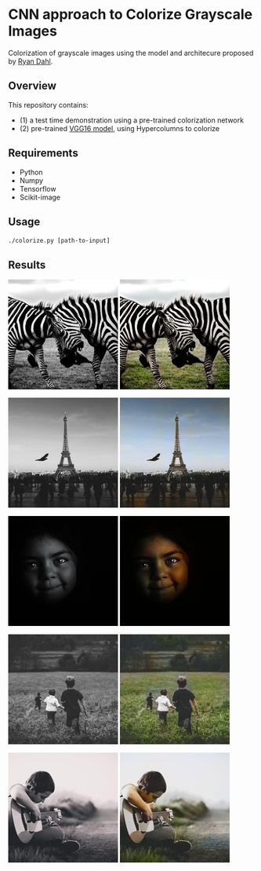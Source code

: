 # CNN approach to Colorize Grayscale Images

Colorization of grayscale images using the model and architecure proposed by [Ryan Dahl](http://tinyclouds.org/colorize/).

## Overview
This repository contains:
- (1) a test time demonstration using a pre-trained colorization network
- (2) pre-trained [VGG16 model](https://gist.github.com/ksimonyan/211839e770f7b538e2d8), using Hypercolumns to colorize

## Requirements

- Python
- Numpy
- Tensorflow
- Scikit-image

## Usage

```
./colorize.py [path-to-input]
```

## Results

![](results/black-and-white-africa-animals-wilderness-in.jpg?raw=true)
![](results/black-and-white-africa-animals-wilderness-out.jpg?raw=true)

![](results/black-and-white-city-bird-people-in.jpg?raw=true)
![](results/black-and-white-city-bird-people-out.jpg?raw=true)

![](results/pexels-photo-12087-in.jpeg?raw=true)
![](results/pexels-photo-12087-out.jpeg?raw=true)

![](results/pexels-photo-23966-in.jpg?raw=true)
![](results/pexels-photo-23966-out.jpg?raw=true)

![](results/pexels-photo-26434-in.jpg?raw=true)
![](results/pexels-photo-26434-out.jpg?raw=true)

